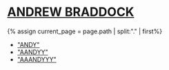 <h1>
  <a href="/">ANDREW BRADDOCK</a>
</h1>

{% assign current_page = page.path | split:"." | first%}

<ul>
  <li>
    <a {% if current_page == 'work' %}class="active"{%endif%} href="/work">"ANDY"</a>
  </li>
  <li>
    <a {% if current_page == 'about' %}class="active"{%endif%} href="/about">"AANDYY"</a>
  </li>
  <li>
    <a href="/scoot">"AAANDYYY"</a>
  </li>
</ul>

